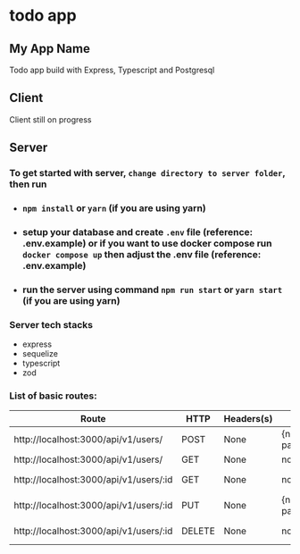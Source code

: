 # todo app
## My App Name
Todo app build with Express, Typescript and Postgresql

## Client
Client still on progress

## Server
### To get started with server, `change directory to server folder`, then run
- ### `npm install` or `yarn` (if you are using yarn)
- ### setup your database and create `.env` file (reference: .env.example) or if you want to use docker compose run `docker compose up` then adjust the .env file (reference: .env.example)
- ### run the server using command `npm run start` or `yarn start` (if you are using yarn)

### Server tech stacks
- express
- sequelize
- typescript
- zod

### List of basic routes:

| Route  | HTTP | Headers(s) | Body | Description         |
| ------ | ---- | ---------- | ---- | ------------------- |
| http://localhost:3000/api/v1/users/   | POST  | None    | {name:string, password:string} | create user
| http://localhost:3000/api/v1/users/   | GET  | None     | none | find all user
| http://localhost:3000/api/v1/users/:id   | GET  | None  | none | find user by id
| http://localhost:3000/api/v1/users/:id   | PUT  | None     | {name:string, password:string} | update user by id
| http://localhost:3000/api/v1/users/:id   | DELETE  | None  | none | delete user by id
